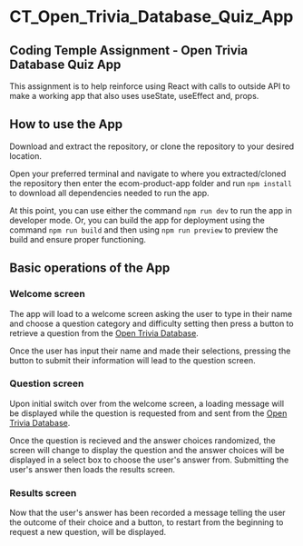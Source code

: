 # CT_Open_Trivia_Database_Quiz_App

## Coding Temple Assignment - Open Trivia Database Quiz App

This assignment is to help reinforce using React with calls to outside API to make a working app that also uses useState, useEffect and, props.

## How to use the App

Download and extract the repository, or clone the repository to your desired location.

Open your preferred terminal and navigate to where you extracted/cloned the repository then enter the ecom-product-app folder and run `npm install` to download all dependencies needed to run the app.

At this point, you can use either the command `npm run dev` to run the app in developer mode. Or, you can build the app for deployment using the command `npm run build` and then using `npm run preview` to preview the build and ensure proper functioning.

## Basic operations of the App

### Welcome screen

The app will load to a welcome screen asking the user to type in their name and choose a question category and difficulty setting then press a button to retrieve a question from the [Open Trivia Database](https://opentdb.com).

Once the user has input their name and made their selections, pressing the button to submit their information will lead to the question screen.

### Question screen

Upon initial switch over from the welcome screen, a loading message will be displayed while the question is requested from and sent from the [Open Trivia Database](https://opentdb.com).

Once the question is recieved and the answer choices randomized, the screen will change to display the question and the answer choices will be displayed in a select box to choose the user's answer from. Submitting the user's answer then loads the results screen.

### Results screen

Now that the user's answer has been recorded a message telling the user the outcome of their choice and a button, to restart from the beginning to request a new question, will be displayed.
